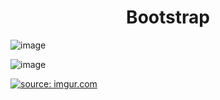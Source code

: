 <h1 align="center">Bootstrap</h1>

<!-- <p>Bootstrap é um framework web e open source para desenvolvimento de componentes de interface e front-end para sites e aplicações web usando HTML, CSS e JavaScript, baseado em modelos de design para a tipografia, melhorando a experiência do usuário em um site amigável e responsivo.</p>
<p>Como atividade do Instituto PROA, personalizei interfaces responsivas utilizando a ferramenta, além de ter como objetivo pessoal modificar cada uma delas para trazer um conteúdo interessante por site.</p>

<h2>Yokais</h2> -->

![image](https://user-images.githubusercontent.com/59957939/164299322-385a2a96-af85-444a-987d-a2b48922d93e.png)

![image](https://user-images.githubusercontent.com/59957939/169384603-5ea7cf70-5df0-4d89-be8b-94ede1e46d32.png)


<!-- <p>A primeira interface foi desenvolvida com ajuda do tutorial disponibilizado por Drew Ryan no YouTube. Nela organizei algumas informações trazidas sobre os yokais, todas retiradas do site Japão em Foco no artigo "Yokai – As Misteriosas Criaturas do Folclore Japonês", por Silvia Kawanami. Há uma breve explicação com links redirecionáveis no último campo do site, o "Agradecimento e fontes".</p>
<p>Procurei modificar partes do CSS, mas principalmente mudar as imagens utilizadas e o tema do site. Como o conteúdo principal era yokais, ilustrei alguns deles com imagens encontradas pela internet e explicações já mencionadas no parágrafo anterior. Mudei também a logo do site, além dos botões e a tradução por padrão.</p>
<p></p>


<h2>Lofi Beats</h2> -->

<a href="https://imgur.com/bNhLdei"><img src="https://i.imgur.com/bNhLdei.png" title="source: imgur.com" /></a>
<!-- 
<p>A segunda interface traz informações sobre o Lofi, gênero que ganhou força durante a pandemia. Nela podemos encontrar botões que te encaminham para a minha playlist pessoal sobre o tema, além de mais informações acerca do mesmo.</p>
<p>Ela segue o mesmo modelo de desenvolvimento da anterior, com tutoriais modificados e a execução padrão para testar os recursos fornecidos pelo Bootstrap.</p> -->
